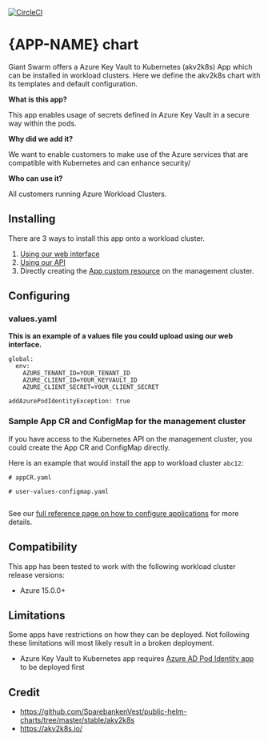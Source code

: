 [![CircleCI](https://circleci.com/gh/giantswarm/{APP-NAME}-app.svg?style=shield)](https://circleci.com/gh/giantswarm/{APP-NAME}-app)

# {APP-NAME} chart

Giant Swarm offers a Azure Key Vault to Kubernetes (akv2k8s) App which can be installed in workload clusters.
Here we define the akv2k8s chart with its templates and default configuration.

**What is this app?**

This app enables usage of secrets defined in Azure Key Vault in a secure way within the pods.  

**Why did we add it?**

We want to enable customers to make use of the Azure services that are compatible with Kubernetes and can enhance security/

**Who can use it?**

All customers running Azure Workload Clusters.

## Installing

There are 3 ways to install this app onto a workload cluster.

1. [Using our web interface](https://docs.giantswarm.io/ui-api/web/app-platform/#installing-an-app)
2. [Using our API](https://docs.giantswarm.io/api/#operation/createClusterAppV5)
3. Directly creating the [App custom resource](https://docs.giantswarm.io/ui-api/management-api/crd/apps.application.giantswarm.io/) on the management cluster.

## Configuring

### values.yaml
**This is an example of a values file you could upload using our web interface.**
```
global:
  env:
    AZURE_TENANT_ID=YOUR_TENANT_ID
    AZURE_CLIENT_ID=YOUR_KEYVAULT_ID
    AZURE_CLIENT_SECRET=YOUR_CLIENT_SECRET

addAzurePodIdentityException: true
```

### Sample App CR and ConfigMap for the management cluster
If you have access to the Kubernetes API on the management cluster, you could create
the App CR and ConfigMap directly.

Here is an example that would install the app to
workload cluster `abc12`:

```
# appCR.yaml

```

```
# user-values-configmap.yaml


```

See our [full reference page on how to configure applications](https://docs.giantswarm.io/app-platform/app-configuration/) for more details.

## Compatibility

This app has been tested to work with the following workload cluster release versions:

* Azure 15.0.0+

## Limitations

Some apps have restrictions on how they can be deployed.
Not following these limitations will most likely result in a broken deployment.

* Azure Key Vault to Kubernetes app requires [Azure AD Pod Identity app](https://github.com/giantswarm/azure-ad-pod-identity-app/) to be deployed first

## Credit

* https://github.com/SparebankenVest/public-helm-charts/tree/master/stable/akv2k8s
* https://akv2k8s.io/
